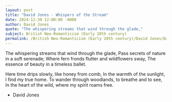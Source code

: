 ```yaml
---
layout: post
title: "David Jones - Whispers of the Stream"
date: 2024-12-30 12:00:00 -0000
author: David Jones
quote: "The whispering streams that wind through the glade,"
subject: British Neo-Romanticism (Early 20th century)
permalink: /British Neo-Romanticism (Early 20th century)/David Jones/David Jones - Whispers of the Stream
---
```


The whispering streams that wind through the glade,
Pass secrets of nature in a soft serenade;
Where fern fronds flutter and wildflowers sway,
The essence of beauty in a timeless ballet.

Here time drips slowly, like honey from comb,
In the warmth of the sunlight, I find my true home.
To wander through woodlands, to breathe and to see,
In the heart of the wild, where my spirit roams free.

- David Jones
